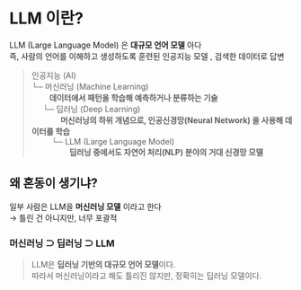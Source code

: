 # LLM 이란?
LLM (Large Language Model) 은 **대규모 언어 모델** 아다  
즉, 사람의 언어를 이해하고 생성하도록 훈련된 인공지능 모델 , 검색한 데이터로 답변

>인공지능 (AI)  
└─ 머신러닝 (Machine Learning)  
&nbsp;&nbsp;&nbsp;&nbsp;&nbsp;&nbsp;&nbsp;&nbsp;**데이터에서 패턴을 학습해 예측하거나 분류하는 기술**  
&nbsp;&nbsp;&nbsp;&nbsp;&nbsp;└─ 딥러닝 (Deep Learning)  
&nbsp;&nbsp;&nbsp;&nbsp;&nbsp;&nbsp;&nbsp;&nbsp;&nbsp;&nbsp;&nbsp;&nbsp;&nbsp;**머신러닝의 하위 개념으로, 인공신경망(Neural Network) 을 사용해 데이터를 학습**  
&nbsp;&nbsp;&nbsp;&nbsp;&nbsp;&nbsp;&nbsp;&nbsp;&nbsp;└─ LLM (Large Language Model)  
&nbsp;&nbsp;&nbsp;&nbsp;&nbsp;&nbsp;&nbsp;&nbsp;&nbsp;&nbsp;&nbsp;&nbsp;&nbsp;&nbsp;&nbsp;&nbsp;&nbsp;**딥러닝 중에서도 자연어 처리(NLP) 분야의 거대 신경망 모델**  


## 왜 혼동이 생기냐?
일부 사람은 LLM을 **머신러닝 모델** 이라고 한다  
→ 틀린 건 아니지만, 너무 포괄적

### **머신러닝 ⊃ 딥러닝 ⊃ LLM**

>LLM은 **딥러닝 기반의 대규모 언어 모델**이다.  
따라서 머신러닝이라고 해도 틀리진 않지만, 정확히는 딥러닝 모델이다.

